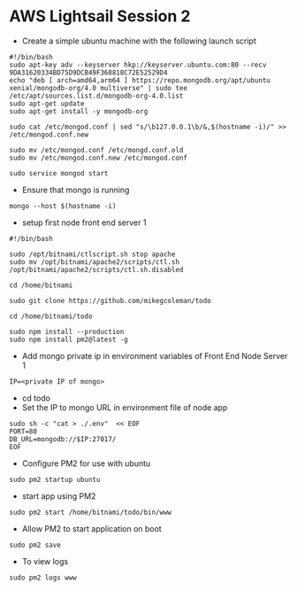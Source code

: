 # AWS Lightsail Session 2

* Create a simple ubuntu machine with the following launch script

````shell
#!/bin/bash
sudo apt-key adv --keyserver hkp://keyserver.ubuntu.com:80 --recv 9DA31620334BD75D9DCB49F368818C72E52529D4
echo "deb [ arch=amd64,arm64 ] https://repo.mongodb.org/apt/ubuntu xenial/mongodb-org/4.0 multiverse" | sudo tee /etc/apt/sources.list.d/mongodb-org-4.0.list
sudo apt-get update
sudo apt-get install -y mongodb-org

sudo cat /etc/mongod.conf | sed "s/\b127.0.0.1\b/&,$(hostname -i)/" >> /etc/mongod.conf.new

sudo mv /etc/mongod.conf /etc/mongd.conf.old
sudo mv /etc/mongod.conf.new /etc/mongod.conf

sudo service mongod start
````

* Ensure that mongo is running

````
mongo --host $(hostname -i)
````


* setup first node front end server 1

````shell
#!/bin/bash

sudo /opt/bitnami/ctlscript.sh stop apache
sudo mv /opt/bitnami/apache2/scripts/ctl.sh /opt/bitnami/apache2/scripts/ctl.sh.disabled

cd /home/bitnami

sudo git clone https://github.com/mikegcoleman/todo

cd /home/bitnami/todo

sudo npm install --production
sudo npm install pm2@latest -g
````

* Add mongo private ip in environment variables of Front End Node Server 1

````shell
IP=<private IP of mongo>
````

* cd todo
* Set the IP to mongo URL in environment file of node app

````shell
sudo sh -c "cat > ./.env"  << EOF
PORT=80
DB_URL=mongodb://$IP:27017/
EOF
````

* Configure PM2 for use with ubuntu

````shell
sudo pm2 startup ubuntu
````

* start app using PM2

````shell
sudo pm2 start /home/bitnami/todo/bin/www
````

* Allow PM2 to start application on boot

````shell
sudo pm2 save
````

* To view logs

````shell
sudo pm2 logs www
````